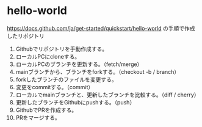 # hello-world
https://docs.github.com/ja/get-started/quickstart/hello-world の手順で作成したリポジトリ

1.  Githubでリポジトリを手動作成する。
2.  ローカルPCにcloneする。
3.  ローカルPCのブランチを更新する。（fetch/merge）
4.  mainブランチから、ブランチをforkする。（checkout -b / branch）
5.  forkしたブランチのファイルを変更する。
6.  変更をcommitする。（commit）
7.  ローカルでmainブランチと、更新したブランチを比較する。（diff / cherry）
8.  更新したブランチをGithubにpushする。（push）
9.  GithubでPRを作成する。
10. PRをマージする。
